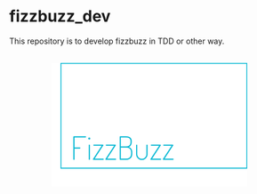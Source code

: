 
# fizzbuzz_dev

This repository is to develop fizzbuzz in TDD or other way.

<br>
<div style="text-align: center;">
  <img src="https://github.com/sasakiK/Images/blob/master/fizzbuzz.png?raw=true" width="70%">
</div>
